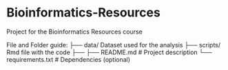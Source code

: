 # Bioinformatics-Resources
Project for the Bioinformatics Resources course

File and Folder guide:
├── data/          Dataset used for the analysis
├── scripts/       Rmd file with the code
├── 
├── README.md      # Project description
└── requirements.txt  # Dependencies (optional)
